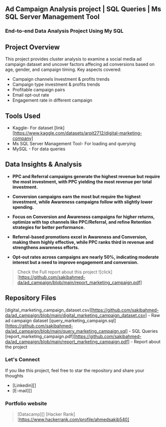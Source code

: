 ## Ad Campaign Analysis project | SQL Queries | Ms SQL Server Management Tool

### End-to-end Data Analysis Project Using My SQL

## Project Overview

This project provides cluster analysis to examine a social media ad campaign dataset and uncover factors affecing ad conversions based on age, gender, and campaign timing. Key aspects covered:
- Campaign channels Investment & profits trends
- Campaign type investment & profits trends
- Profitable campaign pairs
- Email opt-out rate
- Engagement rate in different campaign

## Tools Used
- Kaggle- For dataset [link][https://www.kaggle.com/datasets/arpit2712/digital-marketing-company]
- Ms SQL Server Management Tool- For loading and querying
- MySQL - For data queries

## Data Insights & Analysis

- **PPC and Referral campaigns generate the highest revenue but require the most investment, with PPC yielding the most revenue per total investment.**

- **Conversion campaigns earn the most but require the highest investment, while Awareness campaigns follow with slightly lower spending.**

- **Focus on Conversion and Awareness campaigns for higher returns, optimize with top channels like PPC/Referral, and refine Retention strategies for better performance.**

- **Referral-based promotions excel in Awareness and Conversion, making them highly effective, while PPC ranks third in revenue and strengthens awareness efforts.**

- **Opt-out rates across campaigns are nearly 50%, indicating moderate interest but a need to improve engagement and conversion.**

> Check the Full report about this project ![click][https://github.com/sakibahmed-da/ad_campaign/blob/main/report_marketing_campaign.pdf]


## Repository Files

[digital_marketing_campaign_dataset.csv][https://github.com/sakibahmed-da/ad_campaign/blob/main/digital_marketing_campaign_dataset.csv] - Raw ad campaign dataset 
[query_marketing_campaign.sql][https://github.com/sakibahmed-da/ad_campaign/blob/main/query_marketing_campaign.sql] - SQL Queries
[report_marketing_campaign.pdf][https://github.com/sakibahmed-da/ad_campaign/blob/main/report_marketing_campaign.pdf] - Report about the project

### Let's Connect
If you like this project, feel free to  star the repository and share your thoughts

- [Linkedin][]
- [E-mail][]

### Portfolio website

> [Datacamp][]
> [Hacker Rank][https://www.hackerrank.com/profile/ahmedsakib540]




